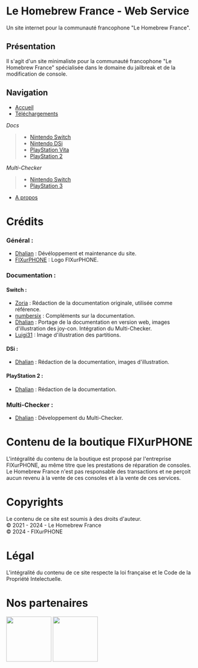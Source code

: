 # Le Homebrew France - Web Service
Un site internet pour la communauté francophone "Le Homebrew France".

## Présentation
Il s'agit d'un site minimaliste pour la communauté francophone "Le Homebrew France" spécialisée dans le domaine du jailbreak et de la modification de console.

## Navigation
- [Accueil](https://homebrewfrance.github.io/)
- [Téléchargements](https://homebrewfrance.github.io/telechargements/)
  
*Docs*
> - [Nintendo Switch](https://homebrewfrance.github.io/docs/switch/)
> - [Nintendo DSi](https://homebrewfrance.github.io/docs/dsi/)
> - [PlayStation Vita](https://homebrewfrance.github.io/docs/psvita)
> - [PlayStation 2](https://homebrewfrance.github.io/docs/ps2/)
  
*Multi-Checker*
> - [Nintendo Switch](https://homebrewfrance.github.io/mutli-checker/switch/)
> - [PlayStation 3](https://homebrewfrance.github.io/multi-checker/ps3/)

- [A propos](https://homebrewfrance.github.io/a-propos/)

# Crédits 
### Général : 
- [Dhalian](https://github.com/Dhalian) : Dévéloppement et maintenance du site.
- [FIXurPHONE](https://fixurphone.fr/) : Logo FIXurPHONE.

### Documentation :
#### Switch :
- [Zoria](https://github.com/THZoria) : Rédaction de la documentation originale, utilisée comme référence.
- [numbersix]() : Compléments sur la documentation.
- [Dhalian](https://github.com/Dhalian) : Portage de la documentation en version web, images d'illustration des joy-con. Intégration du Multi-Checker.
- [Luigi31]() : Image d'illustration des partitions.

#### DSi :
- [Dhalian](https://github.com/Dhalian) : Rédaction de la documentation, images d'illustration.

#### PlayStation 2 : 
- [Dhalian](https://github.com/Dhalian) : Rédaction de la documentation.

### Multi-Checker : 
- [Dhalian](https://github.com/Dhalian) : Développement du Multi-Checker.

# Contenu de la boutique FIXurPHONE
L'intégralité du contenu de la boutique est proposé par l'entreprise FIXurPHONE, au même titre que les prestations de réparation de consoles.\
Le Homebrew France n'est pas responsable des transactions et ne perçoit aucun revenu à la vente de ces consoles et à la vente de ces services.

# Copyrights
Le contenu de ce site est soumis à des droits d'auteur.\
© 2021 - 2024 - Le Homebrew France\
© 2024 - FIXurPHONE

# Légal
L'intégralité du contenu de ce site respecte la loi française et le Code de la Propriété Intelectuelle.

# Nos partenaires
<p float="left">
  <img src="https://homebrewfrance.github.io/IMAGES/partner/sighya_partner" width="120" />
  <img src="https://homebrewfrance.github.io/IMAGES/partner/fixurphone_partner.png" width="120" /> 
</p>